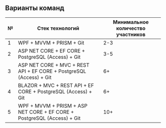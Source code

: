 ## Варианты команд

| №   | Стек технологий                                                         | Минимальное количество участников |
| --- | ----------------------------------------------------------------------- | --------------------------------- |
| 1   | WPF + MVVM + PRISM + Git                                                | 2-3                               |
| 2   | ASP NET CORE + EF CORE + PostgreSQL (Access) + Git                      | 3-5                               |
| 3   | ASP NET CORE + MVC + REST API + EF CORE + PostgreSQL (Access) + Git     | 6+                                |
| 4   | BLAZOR + MVC + REST API + EF CORE + PostgreSQL (Access) + Git           | 6+                                |
| 5   | WPF + MVVM + PRISM + ASP NET CORE + EF CORE + PostgreSQL (Access) + Git | 10+                               |
